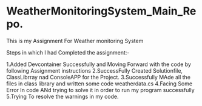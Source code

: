 # WeatherMonitoringSystem_Main_Repo.
This is my Assignment For Weather monitoring System

Steps in which I had Completed the assignment:-

1.Added Devcontainer Successfully and Moving Forward with the code by following Assignment instructions
2.SuccessFully Created Solutionfile, ClassLibrray nad ConsoleAPP for the Project.
3.Successfully MAde all the files in class library and written some code weatherdata.cs
4.Facing Some Error In code ANd trying to solve it in order to run my program successfully
5.Trying To resolve the warnings in my code.